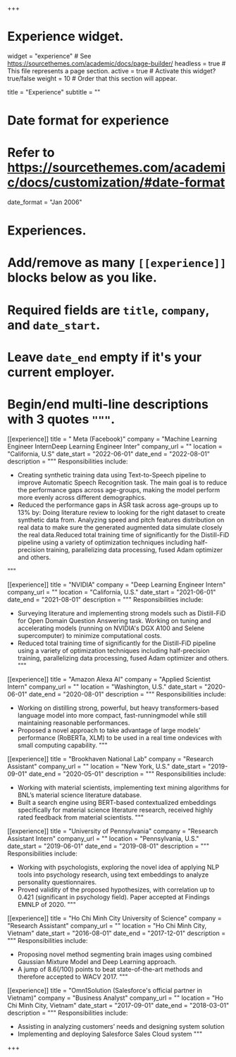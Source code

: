 +++

# Experience widget.

widget = "experience"  # See https://sourcethemes.com/academic/docs/page-builder/
headless = true  # This file represents a page section.
active = true  # Activate this widget? true/false
weight = 10  # Order that this section will appear.

title = "Experience"
subtitle = ""

# Date format for experience

# Refer to https://sourcethemes.com/academic/docs/customization/#date-format

date_format = "Jan 2006"

# Experiences.

# Add/remove as many `[[experience]]` blocks below as you like.

# Required fields are `title`, `company`, and `date_start`.

# Leave `date_end` empty if it's your current employer.

# Begin/end multi-line descriptions with 3 quotes `"""`.



[[experience]]
  title = " Meta (Facebook)"
  company = "Machine Learning Engineer InternDeep Learning Engineer Inter"
  company_url = ""
  location = "California, U.S"
  date_start = "2022-06-01"
  date_end = "2022-08-01"
  description = """
  Responsibilities include:

* Creating synthetic training data using Text-to-Speech pipeline to improve Automatic Speech Recognition task. The main goal is to reduce the performance gaps across age-groups, making the model perform more evenly across different demographics.
* Reduced the performance gaps in ASR task across age-groups up to 13\% by: Doing literature review to looking for the right dataset to create synthetic data from. Analyzing speed and pitch features distribution on real data to make sure the generated augmented data simulate closely the real data.Reduced total training time of significantly for the Distill-FiD pipeline using a variety of optimization techniques including half-precision training, parallelizing data processing, fused Adam optimizer and others.

"""

[[experience]]
  title = "NVIDIA"
  company = "Deep Learning Engineer Intern"
  company_url = ""
  location = "California, U.S."
  date_start = "2021-06-01"
  date_end = "2021-08-01"
  description = """
  Responsibilities include:

* Surveying literature and implementing strong models such as Distill-FiD for Open Domain Question Answering task. Working on tuning and accelerating models (running on NVIDIA's DGX A100 and Selene supercomputer) to minimize computational costs.
* Reduced total training time of significantly for the Distill-FiD pipeline using a variety of optimization techniques including half-precision training, parallelizing data processing, fused Adam optimizer and others.
  """

[[experience]]
  title = "Amazon Alexa AI"
  company = "Applied Scientist Intern"
  company_url = ""
  location = "Washington, U.S."
  date_start = "2020-06-01"
  date_end = "2020-08-01"
  description = """
  Responsibilities include:

* Working on distilling strong, powerful, but heavy transformers-based language model into more compact, fast-runningmodel while still maintaining reasonable performances.
* Proposed a novel approach to take advantage of large models’ performance (RoBERTa, XLM) to be used in a real time ondevices with small computing capability.
  """

[[experience]]
  title = "Brookhaven National Lab"
  company = "Research Assistant"
  company_url = ""
  location = "New York, U.S."
  date_start = "2019-09-01"
  date_end = "2020-05-01"
  description = """
  Responsibilities include:

* Working with material scientists, implementing text mining algorithms for BNL’s material science literature database.
* Built a search engine using BERT-based contextualized embeddings specifically for material science literature research, received highly rated feedback from material scientists.
  """

[[experience]]
  title = "University of Pennsylvania"
  company = "Research Assistant Intern"
  company_url = ""
  location = "Pennsylvania, U.S."
  date_start = "2019-06-01"
  date_end = "2019-08-01"
  description = """
  Responsibilities include:

* Working with psychologists, exploring the novel idea of applying NLP tools into psychology research, using text embeddings to analyze personality questionnaires.
* Proved validity of the proposed hypothesizes, with correlation up to 0.421 (significant in psychology field). Paper accepted at Findings EMNLP of 2020.
  """

[[experience]]
  title = "Ho Chi Minh City University of Science"
  company = "Research Assistant"
  company_url = ""
  location = "Ho Chi Minh City, Vietnam"
  date_start = "2016-08-01"
  date_end = "2017-12-01"
  description = """
  Responsibilities include:

* Proposing novel method segmenting brain images using combined Gaussian Mixture Model and Deep Learning approach.
* A jump of 8.6(/100) points to beat state-of-the-art methods and therefore accepted to WACV 2017.
  """

[[experience]]
  title = "Omn1Solution (Salesforce's official partner in Vietnam)"
  company = "Business Analyst"
  company_url = ""
  location = "Ho Chi Minh City, Vietnam"
  date_start = "2017-09-01"
  date_end = "2018-03-01"
  description = """
  Responsibilities include:

* Assisting in analyzing customers’ needs and designing system solution
* Implementing and deploying Salesforce Sales Cloud system
  """

+++
